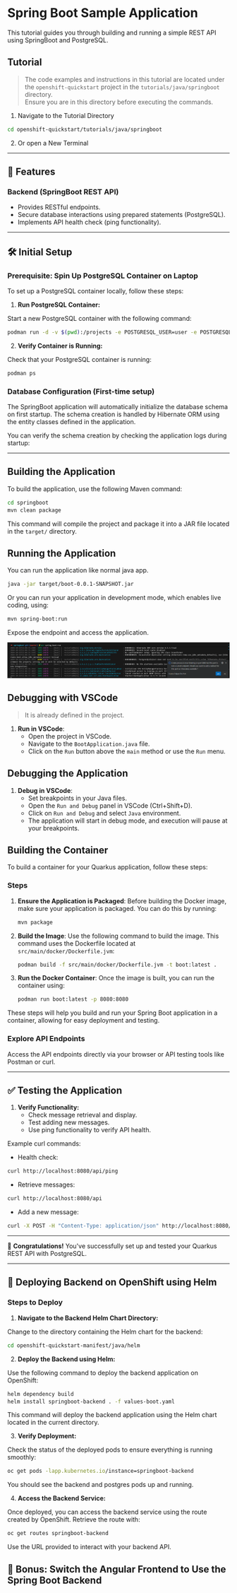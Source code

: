 # Spring Boot Sample Application

This tutorial guides you through building and running a simple REST API using SpringBoot and PostgreSQL.

## Tutorial

> The code examples and instructions in this tutorial are located under the `openshift-quickstart` project in the `tutorials/java/springboot` directory.  
> Ensure you are in this directory before executing the commands.

1. Navigate to the Tutorial Directory
```bash
cd openshift-quickstart/tutorials/java/springboot
```

2. Or open a New Terminal

---

## 🚀 Features

### Backend (SpringBoot REST API)
- Provides RESTful endpoints.
- Secure database interactions using prepared statements (PostgreSQL).
- Implements API health check (ping functionality).

---

## 🛠️ Initial Setup

### Prerequisite: Spin Up PostgreSQL Container on Laptop

To set up a PostgreSQL container locally, follow these steps:

1. **Run PostgreSQL Container:**

Start a new PostgreSQL container with the following command:

```bash
podman run -d -v $(pwd):/projects -e POSTGRESQL_USER=user -e POSTGRESQL_PASSWORD=pass -e POSTGRESQL_ROOT_PASSWORD=root -e POSTGRESQL_DATABASE=db -p 5432:5432 registry.redhat.io/rhel9/postgresql-16:latest
```

2. **Verify Container is Running:**

Check that your PostgreSQL container is running:

```bash
podman ps
```

### Database Configuration (First-time setup)

The SpringBoot application will automatically initialize the database schema on first startup. The schema creation is handled by Hibernate ORM using the entity classes defined in the application.

You can verify the schema creation by checking the application logs during startup:

---

## Building the Application

To build the application, use the following Maven command:

```bash
cd springboot
mvn clean package
```

This command will compile the project and package it into a JAR file located in the `target/` directory.

## Running the Application

You can run the application like normal java app.

```bash
java -jar target/boot-0.0.1-SNAPSHOT.jar
```

Or you can run your application in development mode, which enables live coding, using:

```bash
mvn spring-boot:run
```

Expose the endpoint and access the application.

![listening](../assets/springboot/listening.png)

## Debugging with VSCode

>
> It is already defined in the project.
>

1. **Run in VSCode**:
   - Open the project in VSCode.
   - Navigate to the `BootApplication.java` file.
   - Click on the `Run` button above the `main` method or use the `Run` menu.

## Debugging the Application

1. **Debug in VSCode**:
   - Set breakpoints in your Java files.
   - Open the `Run and Debug` panel in VSCode (Ctrl+Shift+D).
   - Click on `Run and Debug` and select `Java` environment.
   - The application will start in debug mode, and execution will pause at your breakpoints.

## Building the Container

To build a container for your Quarkus application, follow these steps:

### Steps

1. **Ensure the Application is Packaged**:
   Before building the Docker image, make sure your application is packaged. You can do this by running:

   ```bash
   mvn package
   ```

2. **Build the Image**:
   Use the following command to build the image. This command uses the Dockerfile located at `src/main/docker/Dockerfile.jvm`:

   ```bash
   podman build -f src/main/docker/Dockerfile.jvm -t boot:latest .
   ```

3. **Run the Docker Container**:
   Once the image is built, you can run the container using:

   ```bash
   podman run boot:latest -p 8080:8080 
   ```

These steps will help you build and run your Spring Boot application in a container, allowing for easy deployment and testing.

### Explore API Endpoints

Access the API endpoints directly via your browser or API testing tools like Postman or curl.

---

## ✅ Testing the Application

1. **Verify Functionality:**
   - Check message retrieval and display.
   - Test adding new messages.
   - Use ping functionality to verify API health.

Example curl commands:

- Health check:
```bash
curl http://localhost:8080/api/ping
```

- Retrieve messages:
```bash
curl http://localhost:8080/api
```

- Add a new message:
```bash
curl -X POST -H "Content-Type: application/json" http://localhost:8080/api/add/Hello
```

---

🎉 **Congratulations!** You've successfully set up and tested your Quarkus REST API with PostgreSQL.

---

## 🚀 Deploying Backend on OpenShift using Helm

### Steps to Deploy

1. **Navigate to the Backend Helm Chart Directory:**

Change to the directory containing the Helm chart for the backend:

```bash
cd openshift-quickstart-manifest/java/helm
```

2. **Deploy the Backend using Helm:**

Use the following command to deploy the backend application on OpenShift:

```bash
helm dependency build
helm install springboot-backend . -f values-boot.yaml
```

This command will deploy the backend application using the Helm chart located in the current directory.

3. **Verify Deployment:**

Check the status of the deployed pods to ensure everything is running smoothly:

```bash
oc get pods -lapp.kubernetes.io/instance=springboot-backend
```

You should see the backend and postgres pods up and running.

4. **Access the Backend Service:**

Once deployed, you can access the backend service using the route created by OpenShift. Retrieve the route with:

```bash
oc get routes springboot-backend
```

Use the URL provided to interact with your backend API.


## 🚀 Bonus: Switch the Angular Frontend to Use the Spring Boot Backend
